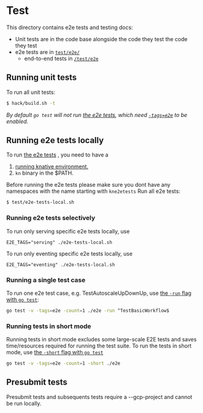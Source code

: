 # Test

This directory contains e2e tests and testing docs:

- Unit tests are in the code base alongside the code they test
  the code they test
- e2e tests are in [`test/e2e/`](./e2e)
  - end-to-end tests in [`/test/e2e`](./e2e)

## Running unit tests

To run all unit tests:

```bash
$ hack/build.sh -t
```

_By default `go test` will not run [the e2e tests](#running-end-to-end-tests-locally),
which need [`-tags=e2e`](#running-end-to-end-tests) to be enabled._

## Running e2e tests locally

To run [the e2e tests](./e2e) , you need to have a 

1. [running knative environment.](./../DEVELOPMENT.md#create-a-cluster)
2. `kn` binary in the $PATH.

Before running the e2e tests please make sure you dont have any namespaces with the name starting with `kne2etests`
Run all e2e tests:
```bash
$ test/e2e-tests-local.sh
```

### Running e2e tests selectively

To run only serving specific e2e tests locally, use

```
E2E_TAGS="serving" ./e2e-tests-local.sh
```

To run only eventing specific e2e tests locally, use

```
E2E_TAGS="eventing" ./e2e-tests-local.sh
```

### Running a single test case

To run one e2e test case, e.g. TestAutoscaleUpDownUp, use
[the `-run` flag with `go test`](https://golang.org/cmd/go/#hdr-Testing_flags):

```bash
go test -v -tags=e2e -count=1 ./e2e -run ^TestBasicWorkflow$
```

### Running tests in short mode

Running tests in short mode excludes some large-scale E2E tests and saves
time/resources required for running the test suite. To run the tests in short
mode, use
[the `-short` flag with `go test`](https://golang.org/cmd/go/#hdr-Testing_flags)

```bash
go test -v -tags=e2e -count=1 -short ./e2e
```

## Presubmit tests

Presubmit tests and subsequents tests require a --gcp-project and cannot be run locally.
